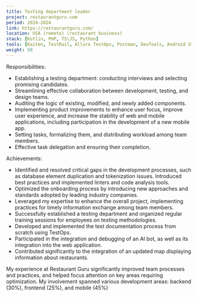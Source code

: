 ```yaml
---
title: Testing department leader
project: restaurantguru.com
period: 2024-2024
link: https://restaurantguru.com/
location: USA (remote) (restaurant business)
stack: [Kotlin, PHP, TS\JS, Python]
tools: [Kaiten, TestRail, Allure TestOps, Postman, DevTools, Android Studio (Logcat), Charles proxy, Fiddler]
weight: 50
---
```


Responsibilities:

- Establishing a testing department: conducting interviews and selecting promising candidates.
- Streamlining effective collaboration between development, testing, and design teams.
- Auditing the logic of existing, modified, and newly added components.
- Implementing product improvements to enhance user focus, improve user experience, and increase the stability of web and mobile applications, including participation in the development of a new mobile app.
- Setting tasks, formalizing them, and distributing workload among team members.
- Effective task delegation and ensuring their completion.

Achievements:

- Identified and resolved critical gaps in the development processes, such as database element duplication and tokenization issues. Introduced best practices and implemented linters and code analysis tools.
- Optimized the onboarding process by introducing new approaches and standards adopted by leading industry companies.
- Leveraged my expertise to enhance the overall project, implementing practices for timely information exchange among team members.
- Successfully established a testing department and organized regular training sessions for employees on testing methodologies.
- Developed and implemented the test documentation process from scratch using TestOps.
- Participated in the integration and debugging of an AI bot, as well as its integration into the web application.
- Contributed significantly to the integration of an updated map displaying information about restaurants.

My experience at Restaurant Guru significantly improved team processes and practices, and helped focus attention on key areas requiring optimization. My involvement spanned various development areas: 
backend (30%), frontend (25%), and mobile (45%)